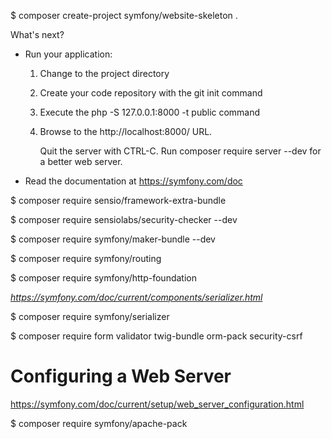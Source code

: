 $ composer create-project symfony/website-skeleton .
 
 What's next?


  * Run your application:
    1. Change to the project directory
    2. Create your code repository with the git init command
    3. Execute the php -S 127.0.0.1:8000 -t public command
    4. Browse to the http://localhost:8000/ URL.

       Quit the server with CTRL-C.
       Run composer require server --dev for a better web server.

  * Read the documentation at https://symfony.com/doc
  
  
  
  
$ composer require sensio/framework-extra-bundle

$ composer require sensiolabs/security-checker --dev

$ composer require symfony/maker-bundle --dev

$ composer require symfony/routing

$ composer require symfony/http-foundation

_https://symfony.com/doc/current/components/serializer.html_

$ composer require symfony/serializer

$ composer require form validator twig-bundle orm-pack security-csrf



# Configuring a Web Server

https://symfony.com/doc/current/setup/web_server_configuration.html

$ composer require symfony/apache-pack




